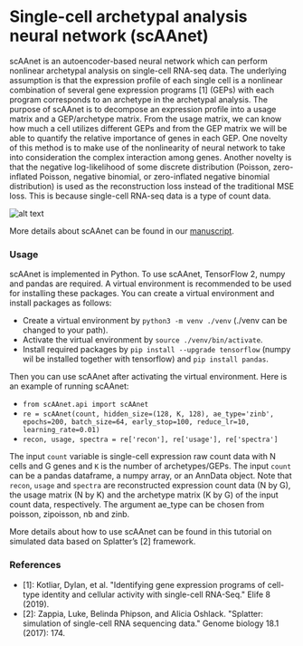 # Single-cell archetypal analysis neural network (scAAnet) #

scAAnet is an autoencoder-based neural network which can perform nonlinear archetypal analysis on single-cell RNA-seq data. The underlying assumption is that the expression profile of each single cell is a nonlinear combination of several gene expression programs [1] (GEPs) with each program corresponds to an archetype in the archetypal analysis. The purpose of scAAnet is to decompose an expression profile into a usage matrix and a GEP/archetype matrix. From the usage matrix, we can know how much a cell utilizes different GEPs and from the GEP matrix we will be able to quantify the relative importance of genes in each GEP. One novelty of this method is to make use of the nonlinearity of neural network to take into consideration the complex interaction among genes. Another novelty is that the negative log-likelihood of some discrete distribution (Poisson, zero-inflated Poisson, negative binomial, or zero-inflated negative binomial distribution) is used as the reconstruction loss instead of the traditional MSE loss. This is because single-cell RNA-seq data is a type of count data. 

![alt text](https://github.com/AprilYuge/scAAnet_latest/blob/main/images/overview.png)

More details about scAAnet can be found in our [manuscript](https://www.biorxiv.org/content/10.1101/2021.09.17.460824v1).

### Usage ###

scAAnet is implemented in Python. To use scAAnet, TensorFlow 2, numpy and pandas are required. A virtual environment is recommended to be used for installing these packages. You can create a virtual environment and install packages as follows:

* Create a virtual environment by `python3 -m venv ./venv` (./venv can be changed to your path).
* Activate the virtual environment by `source ./venv/bin/activate`.
* Install required packages by `pip install --upgrade tensorflow` (numpy wil be installed together with tensorflow) and `pip install pandas`.

Then you can use scAAnet after activating the virtual environment. Here is an example of running scAAnet:

* `from scAAnet.api import scAAnet`
* `re = scAAnet(count, hidden_size=(128, K, 128), ae_type='zinb', epochs=200, batch_size=64, early_stop=100, reduce_lr=10, learning_rate=0.01)`
* `recon, usage, spectra = re['recon'], re['usage'], re['spectra']`

The input `count` variable is single-cell expression raw count data with N cells and G genes and `K` is the number of archetypes/GEPs. The input `count` can be a pandas dataframe, a numpy array, or an AnnData object. Note that `recon`, `usage` and `spectra` are reconstructed expression count data (N by G), the usage matrix (N by K) and the archetype matrix (K by G) of the input count data, respectively. The argument ae_type can be chosen from poisson, zipoisson, nb and zinb.

More details about how to use scAAnet can be found in this tutorial on simulated data based on Splatter’s [2] framework.


### References ###

* [1]: Kotliar, Dylan, et al. "Identifying gene expression programs of cell-type identity and cellular activity with single-cell RNA-Seq." Elife 8 (2019).
* [2]: Zappia, Luke, Belinda Phipson, and Alicia Oshlack. "Splatter: simulation of single-cell RNA sequencing data." Genome biology 18.1 (2017): 174.


